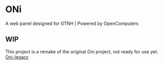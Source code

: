 # ONi
A web panel designed for GTNH | Powered by OpenComputers

## WIP
This project is a remake of the original Oni project, not ready for use yet.
[Oni-legacy](https://github.com/Ltfjx/Oni-legacy)
